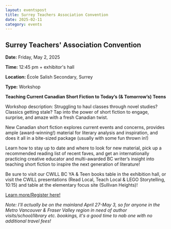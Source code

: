 ```yaml
---
layout: eventspost
title: Surrey Teachers Association Convention
date: 2025-02-11
category: events
---
```


## Surrey Teachers' Association Convention

**Date:** Friday, May 2, 2025

**Time:** 12:45 pm + exhibitor's hall

**Location:** École Salish Secondary, Surrey

**Type:** Workshop

**Teaching Current Canadian Short Fiction to Today’s (& Tomorrow’s) Teens** 

Workshop description: Struggling to haul classes through novel studies? Classics getting stale? Tap into the power of short fiction to engage, surprise, and amaze with a fresh Canadian twist.

New Canadian short fiction explores current events and concerns, provides ample (award-winning!) material for literary analysis and inspiration, and does it all in a bite-sized package (usually with some fun thrown in!) 

Learn how to stay up to date and where to look for new material, pick up a recommended reading list of recent faves, and get an internationally practicing creative educator and multi-awarded BC writer’s insight into teaching short fiction to inspire the next generation of literature!

Be sure to visit our CWILL BC YA & Teen books table in the exhibition hall, or visit the CWILL presentations (Read Local, Teach Local & LEGO Storytelling, 10:15) and table at the elementary focus site (Sullivan Heights)!

[Learn more/Register here!](https://www.staconvention.ca/)

*Note: I'll actually be on the mainland April 27-May 3, so for anyone in the Metro Vancouver & Fraser Valley region in need of author visits/school/library etc. bookings, it's a good time to nab one with no additional travel fees!*
